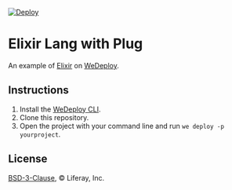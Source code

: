 [![Deploy](https://cdn.wedeploy.com/images/deploy.svg)](https://console.wedeploy.com/deploy?repo=https://github.com/wedeploy-examples/elixir-example)

# Elixir Lang with Plug

An example of [Elixir](https://elixir-lang.org/) on [WeDeploy](https://wedeploy.com/).

## Instructions

1. Install the [WeDeploy CLI](https://wedeploy.com/docs/intro/using-the-command-line/).
2. Clone this repository.
3. Open the project with your command line and run `we deploy -p yourproject`.

## License

[BSD-3-Clause](./LICENSE.md), © Liferay, Inc.
